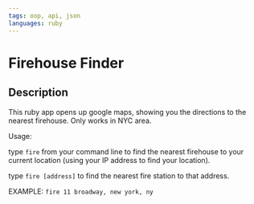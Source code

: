 ```yaml
---
tags: oop, api, json
languages: ruby
---
```


# Firehouse Finder

## Description

This ruby app opens up google maps, showing you the directions to the nearest firehouse.  Only works in NYC area.

Usage:

type ```fire``` from your command line to find the nearest firehouse to your current location (using your IP
address to find your location).

type ```fire [address]``` to find the nearest fire station to that address.

EXAMPLE: ```fire 11 broadway, new york, ny```